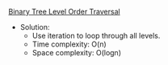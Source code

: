 [Binary Tree Level Order Traversal](https://leetcode.com/problems/binary-tree-level-order-traversal/)  

- Solution:
    - Use iteration to loop through all levels.
    - Time complexity: O(n)
    - Space complexity: O(logn)